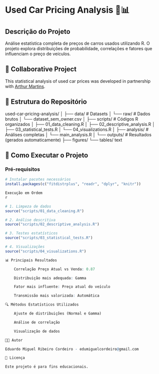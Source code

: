 # Used Car Pricing Analysis 🚗📊

## Descrição do Projeto
Análise estatística completa de preços de carros usados utilizando R. 
O projeto explora distribuições de probabilidade, correlações e fatores que influenciam o preço de veículos.

## 👥 Collaborative Project
This statistical analysis of used car prices was developed in partnership with [Arthur Martins](https://github.com/arthurmc95).

## 📁 Estrutura do Repositório

used-car-pricing-analysis/
│
├── data/ # Datasets
│ └── raw/ # Dados brutos
│ └── dataset_sem_owner.csv
│
├── scripts/ # Códigos R organizados
│ ├── 01_data_cleaning.R
│ ├── 02_descriptive_analysis.R
│ ├── 03_statistical_tests.R
│ └── 04_visualizations.R
│
├── analysis/ # Análises completas
│ └── main_analysis.R
│
└── outputs/ # Resultados (gerados automaticamente)
├── figures/
└── tables/
text


## 🚀 Como Executar o Projeto

### Pré-requisitos
```r
# Instalar pacotes necessários
install.packages(c("fitdistrplus", "readr", "dplyr", "knitr"))

Execução em Ordem
r

# 1. Limpeza de dados
source("scripts/01_data_cleaning.R")

# 2. Análise descritiva
source("scripts/02_descriptive_analysis.R")

# 3. Testes estatísticos
source("scripts/03_statistical_tests.R")

# 4. Visualizações
source("scripts/04_visualizations.R")

📊 Principais Resultados

    Correlação Preço Atual vs Venda: 0.87

    Distribuição mais adequada: Gamma

    Fator mais influente: Preço atual do veículo

    Transmissão mais valorizada: Automática

🔍 Métodos Estatísticos Utilizados

    Ajuste de distribuições (Normal e Gamma)

    Análise de correlação

    Visualização de dados

👨‍💻 Autor

Eduardo Miguel Ribeiro Cordeiro - edumiguelcordeiro@gmail.com

📄 Licença

Este projeto é para fins educacionais.
